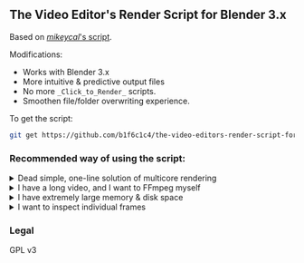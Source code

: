 ## The Video Editor's Render Script for Blender 3.x
 
Based on [*mikeycal*'s script](https://github.com/mikeycal/the-video-editors-render-script-for-blender).

Modifications:
- Works with Blender 3.x
- More intuitive &amp; predictive output files
- No more `_Click_to_Render_` scripts.
- Smoothen file/folder overwriting experience.

To get the script:

```bash
git get https://github.com/b1f6c1c4/the-video-editors-render-script-for-blender/blob/master/video_editors_render_script.py
```

### Recommended way of using the script:

<details>
<summary>Dead simple, one-line solution of multicore rendering</summary>

1. In your Blender, set Scene Properties:
   * File Format: `FFmpeg Video`
   * Encoding:
      * Container: `Matroska`
   * Video:
      * Video Codec: `WebM/VP9` or `AV1` or `H.264`
      * Output Quality: Anything *OTHER THAN* `Lossless`
      * Encoding Speed: (adjust accordingly)
   * Audio:
      * Audio Codec: `AAC` or `Vorbis`
      * Bitrate: 192

2. Invoke the script:

    ```bash
    blender -b <path-to-your-.blend> -P <path-to-video_editors_render_script.py>
    ```

3. Verify that, in the same folder as `.blend`, `**-video.avi` exists.
</details>

<details>
<summary>I have a long video, and I want to FFmpeg myself</summary>

1. In your Blender, set Scene Properties:
    * File Format: `FFmpeg Video`
    * Encoding:
        * Container: AVI
    * Video:
        * Video Codec: H.264
        * Output Quality: Lossless
    * Audio:
        * Audio Codec: PCM

2. _(Optional)_ `ssfhs` or NFS mount `.blend` file as well as media files

3. Invoke the script:

    ```bash
    blender -b <path-to-your-.blend> -P <path-to-video_editors_render_script.py>
    ```

4. Verify that, in the same folder as `.blend`, `**-video.avi` exists.
5. Invoke ffmpeg to compress as will:

   - E.g. HEVC/AAC on MKV, using nVidia CUDA hardware acceleration:

      ```bash
      ffmpeg -i <path>-video.avi \
          -c:v hevc_nvenc -crf 18 -c:a aac -b:a 128k \
          <output.mkv>
      ```
</details>

<details>
<summary>I have extremely large memory &amp; disk space</summary>

**Requirement:**
Your video is very short, and both `/tmp` and output dir (same dir as `.blend`) are very large.
We need 400MB / second / 1080p60.
Preferably, `/tmp` is tmpfs, and your disk has very high R/W speed.

1. In your Blender, set Scene Properties / File Format to `AVI Raw`

2. _(Optional)_ `ssfhs` or NFS mount `.blend` file as well as media files

3. Invoke the script:

    ```bash
    blender -b <path-to-your-.blend> -P <path-to-video_editors_render_script.py>
    ```

4. Verify that, in the same folder as `.blend`, `**-audio.pcm` and `**-video.avi` exist.
5. Invoke ffmpeg to compress as will:

    - E.g. HEVC/AAC on MKV, using nVidia CUDA hardware acceleration:

       ```bash
       ffmpeg -i <path>-video.avi -i <path>-audio.pcm \
           -c:v hevc_nvenc -crf 18 -c:a aac -b:a 128k \
           -map 0:v:0 -map 1:a:0 \
           <output.mkv> -async 1
       ```
</details>

<details>
<summary>I want to inspect individual frames</summary>

**Requirement:**
Your video is short, and output dir (same as `.blend` or another one) is large.
We need 150MB / second / 1080p60.

1. In your Blender, set Scene Properties / File Format to `PNG`, Compression to `15%`

2. _(Optional)_ `ssfhs` or NFS mount `.blend` file as well as media files
3. _(Optional)_ Create a separate directory for writing output files (150MB/second/1080p60), and:

    ```bash
    ln -s /<path>/<to>/<out-dir> <path>-seq/
    ```

4. Invoke the script:

    ```bash
    blender -b <path-to-your-.blend> -P <path-to-video_editors_render_script.py>
    ```

5. Verify that, in the same folder as `.blend`, `**-audio.pcm` and `**-seq/` exist.
6. Invoke ffmpeg to compress as will:

   - E.g. HEVC/AAC on MKV, using nVidia CUDA hardware acceleration:

      ```bash
      ffmpeg -i <path>-seq/%04d.png -i <path>-audio.pcm \
          -c:v hevc_nvenc -crf 18 -c:a aac -b:a 128k \
          -map 0:v:0 -map 1:a:0 \
          <output.mkv> -async 1
      ```
</details>

### Legal

GPL v3
